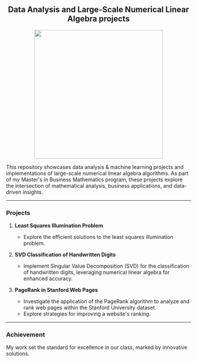 ## <div align="center">  Data Analysis and Large-Scale Numerical Linear Algebra projects

<div id="header" align="center">
  <img src="https://cdn.dribbble.com/users/43762/screenshots/1193020/line-graph-dribbbble.gif" width="350"/>
</div>

This repository showcases data analysis & machine learning projects and implementations of large-scale numerical linear algebra algorithms. As part of my Master's in Business Mathematics program, these projects explore the intersection of mathematical analysis, business applications, and data-driven insights.

***

### Projects

1. **Least Squares Illumination Problem**
   - Explore the efficient solutions to the least squares illumination problem.

2. **SVD Classification of Handwritten Digits**
   - Implement Singular Value Decomposition (SVD) for the classification of handwritten digits, leveraging numerical linear algebra for enhanced accuracy.

3. **PageRank in Stanford Web Pages**
   - Investigate the application of the PageRank algorithm to analyze and rank web pages within the Stanford University dataset.
   - Explore strategies for improving a website's ranking.

***

### Achievement

My work set the standard for excellence in our class, marked by innovative solutions.
